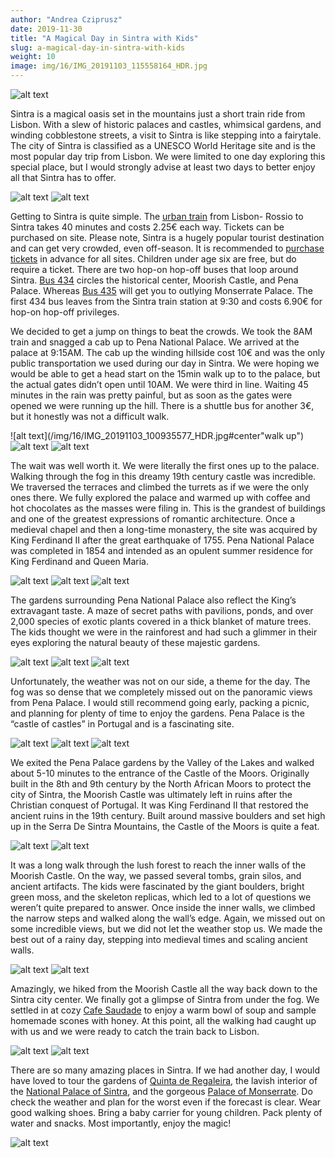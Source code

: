 ```yaml
---
author: "Andrea Cziprusz"
date: 2019-11-30
title: "A Magical Day in Sintra with Kids"
slug: a-magical-day-in-sintra-with-kids
weight: 10
image: img/16/IMG_20191103_115558164_HDR.jpg
---
```


![alt text](/img/16/IMG_20191103_115558164_HDR.jpg "E at Pena pond")

Sintra is a magical oasis set in the mountains just a short train ride from Lisbon. With a slew of historic palaces and castles, whimsical gardens, and winding cobblestone streets, a visit to Sintra is like stepping into a fairytale. The city of Sintra is classified as a UNESCO World Heritage site and is the most popular day trip from Lisbon. We were limited to one day exploring this special place, but I would strongly advise at least two days to better enjoy all that Sintra has to offer.

![alt text](/img/16/IMG_20191103_142927371_HDR.jpg#center "tiles")
![alt text](/img/16/IMG_20191103_143723380_HDR.jpg#center "cityscape with palace")

Getting to Sintra is quite simple. The [urban train](https://www.cp.pt/passageiros/en/train-times) from Lisbon- Rossio to Sintra takes 40 minutes and costs 2.25€ each way. Tickets can be purchased on site. Please note, Sintra is a hugely popular tourist destination and can get very crowded, even off-season. It is recommended to [purchase tickets](https://www.parquesdesintra.pt/en/commercial-area/ticket-office-2/) in advance for all sites. Children under age six are free, but do require a ticket. There are two hop-on hop-off buses that loop around Sintra. [Bus 434](https://scotturb.com/434-winter/?lang=en) circles the historical center, Moorish Castle, and Pena Palace. Whereas [Bus 435](https://scotturb.com/435-winter/?lang=en) will get you to outlying Monserrate Palace. The first 434 bus leaves from the Sintra train station at 9:30 and costs 6.90€ for hop-on hop-off privileges.

We decided to get a jump on things to beat the crowds. We took the 8AM train and snagged a cab up to Pena National Palace. We arrived at the palace at 9:15AM. The cab up the winding hillside cost 10€ and was the only public transportation we used during our day in Sintra. We were hoping we would be able to get a head start on the 15min walk up to to the palace, but the actual gates didn’t open until 10AM. We were third in line. Waiting 45 minutes in the rain was pretty painful, but as soon as the gates were opened we were running up the hill. There is a shuttle bus for another 3€, but it honestly was not a difficult walk.

![alt text](/img/16/IMG_20191103_100935577_HDR.jpg#center"walk up")
![alt text](/img/16/IMG_20191103_101125680_HDR.jpg#center "E arch")
![alt text](/img/16/IMG_20191103_101253463_HDR.jpg#center "J at entrance")

The wait was well worth it. We were literally the first ones up to the palace. Walking through the fog in this dreamy 19th century castle was incredible. We traversed the terraces and climbed the turrets as if we were the only ones there. We fully explored the palace and warmed up with coffee and hot chocolates as the masses were filing in. This is the grandest of buildings and one of the greatest expressions of romantic architecture. Once a medieval chapel and then a long-time monastery, the site was acquired by King Ferdinand II after the great earthquake of 1755. Pena National Palace was completed in 1854 and intended as an opulent summer residence for King Ferdinand and Queen Maria.

![alt text](/img/16/IMG_20191103_102111484_HDR.jpg#center "yellow terrace")
![alt text](/img/16/IMG_20191103_102142396.jpg#center "G & A")
![alt text](/img/16/IMG_20191103_101557413_HDR.jpg#center "foggy arches")

The gardens surrounding Pena National Palace also reflect the King’s extravagant taste. A maze of secret paths with pavilions, ponds, and over 2,000 species of exotic plants covered in a thick blanket of mature trees. The kids thought we were in the rainforest and had such a glimmer in their eyes exploring the natural beauty of these majestic gardens.

![alt text](/img/16/IMG_20191103_114314319_HDR.jpg#center "dome")
![alt text](/img/16/IMG_20191103_100804634.jpg#center "leaves on path")
![alt text](/img/16/IMG_20191103_113752826_HDR.jpg#center "vines")

Unfortunately, the weather was not on our side, a theme for the day. The fog was so dense that we completely missed out on the panoramic views from Pena Palace. I would still recommend going early, packing a picnic, and planning for plenty of time to enjoy the gardens. Pena Palace is the “castle of castles” in Portugal and is a fascinating site.

![alt text](/img/16/IMG_20191103_101551518_HDR.jpg#center "yellow staircase")
![alt text](/img/16/IMG_20191103_102412165_HDR.jpg#center "fog")
![alt text](/img/16/IMG_20191103_103307884_HDR.jpg#center "looking down on entrance")

We exited the Pena Palace gardens by the Valley of the Lakes and walked about 5-10 minutes to the entrance of the Castle of the Moors. Originally built in the 8th and 9th century by the North African Moors to protect the city of Sintra, the Moorish Castle was ultimately left in ruins after the Christian conquest of Portugal. It was King Ferdinand II that restored the ancient ruins in the 19th century. Built around massive boulders and set high up in the Serra De Sintra Mountains, the Castle of the Moors is quite a feat.

![alt text](/img/16/IMG_20191103_130250809_HDR.jpg#center "J climbing steps")
![alt text](/img/16/IMG_20191103_122138930_HDR.jpg#center "tomb")

It was a long walk through the lush forest to reach the inner walls of the Moorish Castle. On the way, we passed several tombs, grain silos, and ancient artifacts. The kids were fascinated by the giant boulders, bright green moss, and the skeleton replicas, which led to a lot of questions we weren’t quite prepared to answer. Once inside the inner walls, we climbed the narrow steps and walked along the wall’s edge. Again, we missed out on some incredible views, but we did not let the weather stop us. We made the best out of a rainy day, stepping into medieval times and scaling ancient walls.

![alt text](/img/16/IMG_20191103_130619405_HDR.jpg#center "tower")
![alt text](/img/16/IMG_20191103_130720538_HDR.jpg#center "E on terrace")

Amazingly, we hiked from the Moorish Castle all the way back down to the Sintra city center. We finally got a glimpse of Sintra from under the fog. We settled in at cozy [Cafe Saudade](https://www.facebook.com/CafeSaudade/) to enjoy a warm bowl of soup and sample homemade scones with honey. At this point, all the walking had caught up with us and we were ready to catch the train back to Lisbon.

![alt text](/img/16/IMG_20191103_142109028.jpg#center "J on shoulders")
![alt text](/img/16/IMG_20191103_141841188_HDR.jpg#center "national palace")

There are so many amazing places in Sintra. If we had another day, I would have loved to tour the gardens of [Quinta de Regaleira](http://www.sintra-portugal.com/Attractions/Quinta-Regaleirais-Sintra.html), the lavish interior of the [National Palace of Sintra](http://www.sintra-portugal.com/Attractions/Palacio-Nacional-sintra.html), and the gorgeous [Palace of Monserrate](http://www.sintra-portugal.com/Attractions/Palacio-Monserrate-sintra.html). Do check the weather and plan for the worst even if the forecast is clear. Wear good walking shoes. Bring a baby carrier for young children. Pack plenty of water and snacks. Most importantly, enjoy the magic!

![alt text](/img/16/IMG_20191103_144123042_HDR.jpg#center "tuk tuk")
